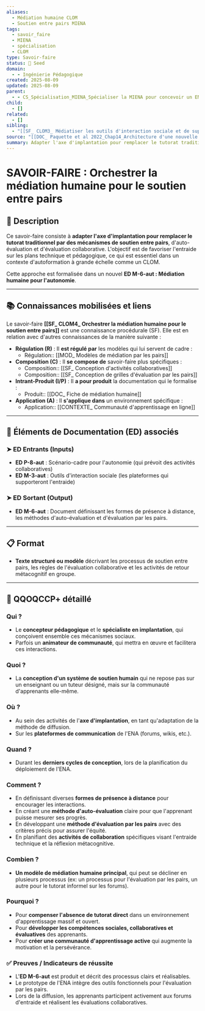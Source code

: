 ```yaml
---
aliases:
  - Médiation humaine CLOM
  - Soutien entre pairs MIENA
tags:
  - savoir_faire
  - MIENA
  - spécialisation
  - CLOM
type: Savoir-faire
status: 🌱 Seed
domain:
  - - Ingénierie Pédagogique
created: 2025-08-09
updated: 2025-08-09
parent:
  - - CS_Spécialisation_MIENA_Spécialiser la MIENA pour concevoir un ENA autonome (CLOM)
child:
  - []
related:
  - []
sibling:
  - "[[SF_ CLOM3_ Médiatiser les outils d'interaction sociale et de support technique]]"
source: "[[DOC_ Paquette et al 2022_Chap14_Architecture d'une nouvelle méthode d'ingénierie des ENA_ MIENA]]"
summary: Adapter l'axe d'implantation pour remplacer le tutorat traditionnel par des mécanismes de soutien entre pairs, d'auto-évaluation et d'évaluation collaborative.
---
```


# SAVOIR-FAIRE : Orchestrer la médiation humaine pour le soutien entre pairs

## 📌 Description
Ce savoir-faire consiste à **adapter l'axe d'implantation pour remplacer le tutorat traditionnel par des mécanismes de soutien entre pairs**, d'auto-évaluation et d'évaluation collaborative. L'objectif est de favoriser l'entraide sur les plans technique et pédagogique, ce qui est essentiel dans un contexte d'autoformation à grande échelle comme un CLOM.

Cette approche est formalisée dans un nouvel **ED M-6-aut : Médiation humaine pour l'autonomie**.

---
## 📚 Connaissances mobilisées et liens
Le savoir-faire **[[SF_ CLOM4_ Orchestrer la médiation humaine pour le soutien entre pairs]]** est une connaissance procédurale (SF). Elle est en relation avec d'autres connaissances de la manière suivante :

- **Régulation (R)** : Il **est régulé par** les modèles qui lui servent de cadre :
    - Régulation:: [[MOD_ Modèles de médiation par les pairs]]
- **Composition (C)** : Il **se compose de** savoir-faire plus spécifiques :
    - Composition:: [[SF_ Conception d'activités collaboratives]]
    - Composition:: [[SF_ Conception de grilles d'évaluation par les pairs]]
- **Intrant-Produit (I/P)** : Il **a pour produit** la documentation qui le formalise :
    - Produit:: [[DOC_ Fiche de médiation humaine]]
- **Application (A)** : Il **s'applique dans** un environnement spécifique :
    - Application:: [[CONTEXTE_ Communauté d'apprentissage en ligne]]

---
## 🔄 Éléments de Documentation (ED) associés

### ➤ ED Entrants (Inputs)
* **ED P-8-aut** : Scénario-cadre pour l'autonomie (qui prévoit des activités collaboratives)
* **ED M-3-aut** : Outils d'interaction sociale (les plateformes qui supporteront l'entraide)

### ➤ ED Sortant (Output)
* **ED M-6-aut** : Document définissant les formes de présence à distance, les méthodes d'auto-évaluation et d'évaluation par les pairs.

---
## 📋 Format
- **Texte structuré ou modèle** décrivant les processus de soutien entre pairs, les règles de l'évaluation collaborative et les activités de retour métacognitif en groupe.

---

## 🔎 QQOQCCP+ détaillé

### Qui ?
- Le **concepteur pédagogique** et le **spécialiste en implantation**, qui conçoivent ensemble ces mécanismes sociaux.
- Parfois un **animateur de communauté**, qui mettra en œuvre et facilitera ces interactions.

### Quoi ?
- La **conception d'un système de soutien humain** qui ne repose pas sur un enseignant ou un tuteur désigné, mais sur la communauté d'apprenants elle-même.

### Où ?
- Au sein des activités de l'**axe d'implantation**, en tant qu'adaptation de la méthode de diffusion.
- Sur les **plateformes de communication** de l'ENA (forums, wikis, etc.).

### Quand ?
- Durant les **derniers cycles de conception**, lors de la planification du déploiement de l'ENA.

### Comment ?
- En définissant diverses **formes de présence à distance** pour encourager les interactions.
- En créant une **méthode d'auto-évaluation** claire pour que l'apprenant puisse mesurer ses progrès.
- En développant une **méthode d'évaluation par les pairs** avec des critères précis pour assurer l'équité.
- En planifiant des **activités de collaboration** spécifiques visant l'entraide technique et la réflexion métacognitive.

### Combien ?
- **Un modèle de médiation humaine principal**, qui peut se décliner en plusieurs processus (ex: un processus pour l'évaluation par les pairs, un autre pour le tutorat informel sur les forums).

### Pourquoi ?
- Pour **compenser l'absence de tutorat direct** dans un environnement d'apprentissage massif et ouvert.
- Pour **développer les compétences sociales, collaboratives et évaluatives** des apprenants.
- Pour **créer une communauté d'apprentissage active** qui augmente la motivation et la persévérance.

### ✅ Preuves / Indicateurs de réussite
- L'**ED M-6-aut** est produit et décrit des processus clairs et réalisables.
- Le prototype de l'ENA intègre des outils fonctionnels pour l'évaluation par les pairs.
- Lors de la diffusion, les apprenants participent activement aux forums d'entraide et réalisent les évaluations collaboratives.